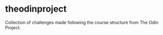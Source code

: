 # theodinproject
Collection of challenges made following the course structure from The Odin Project.
